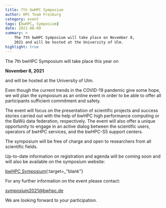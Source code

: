 ```yaml
---
title: 7th bwHPC Symposium
author: HPC Team Freiburg
category: event
tags: [bwHPC, Symposium]
date: 2021-06-09
summary: >
    The 7th bwHPC Symposium will take place on November 8,
    2021 and will be hosted at the University of Ulm.
highlight: true
---
```


The 7th bwHPC Symposium will take place this year on

**November 8, 2021**

and will be hosted at the University of Ulm.

Even though the current trends in the COVID-19 pandemic give some
hope, we will plan the symposium as an online event in order to be
able to offer all participants sufficient commitment and safety.

The event will focus on the presentation of scientific projects and
success stories carried out with the help of bwHPC high performance
computing or the BaWü data federation, respectively. The event will
also offer a unique opportunity to engage in an active dialog between
the scientific users, operators of bwHPC services, and the bwHPC-S5
support centers.

The symposium will be free of charge and open to researchers from all
scientific fields.

Up-to-date information on registration and agenda will be coming soon
and will also be available on the symposium website:

[bwHPC Symposium](https://www.bwhpc.de/7-bwhpc-symposium.php){:target=_"blank"}

For any further information on the event please contact:

[symposium2021@bwhpc.de](mailto:symposium2021@bwhpc.de)

We are looking forward to your participation.
